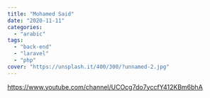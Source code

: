 ```yaml
---
title: "Mohamed Said"
date: "2020-11-11"
categories:
  - "arabic"
tags:
  - "back-end"
  - "laravel"
  - "php"
cover: "https://unsplash.it/400/300/?unnamed-2.jpg"
---
```


https://www.youtube.com/channel/UCOcg7do7yccfY412KBm6bhA
